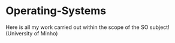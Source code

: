 # Operating-Systems
Here is all my work carried out within the scope of the SO subject! (University of Minho)
